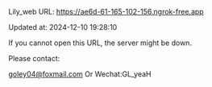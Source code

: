 Lily_web URL: https://ae6d-61-165-102-156.ngrok-free.app

Updated at: 2024-12-10 19:28:10

If you cannot open this URL, the server might be down.

Please contact: 

goley04@foxmail.com Or Wechat:GL_yeaH
